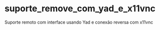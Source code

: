 # suporte_remove_com_yad_e_x11vnc
Suporte remoto com interface usando Yad e conexão reversa com x11vnc
